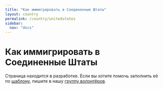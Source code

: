 ```yaml
---
title: "Как иммигрировать в Соединенные Штаты"
layout: country
permalink: /country/unitedstates
sidebar:
  nav: "docs"
---
```


# Как иммигрировать в Соединенные Штаты

Страница находится в разработке. Если вы хотите помочь заполнить её по [шаблону](/template), пишите в нашу [группу волонтёров](https://t.me/+FHi3FnJaoWJkMDAx).
